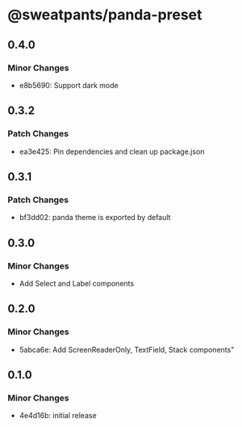 # @sweatpants/panda-preset

## 0.4.0

### Minor Changes

- e8b5690: Support dark mode

## 0.3.2

### Patch Changes

- ea3e425: Pin dependencies and clean up package.json

## 0.3.1

### Patch Changes

- bf3dd02: panda theme is exported by default

## 0.3.0

### Minor Changes

- Add Select and Label components

## 0.2.0

### Minor Changes

- 5abca6e: Add ScreenReaderOnly, TextField, Stack components"

## 0.1.0

### Minor Changes

- 4e4d16b: initial release
